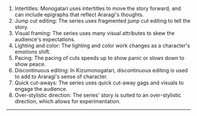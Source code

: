 1. Intertitles: Monogatari uses intertitles to move the story forward, and can include epigraphs that reflect Araragi's thoughts.
2. Jump cut editing: The series uses fragmented jump cut editing to tell the story.
3. Visual framing: The series uses many visual attributes to skew the audience's expectations.
4. Lighting and color: The lighting and color work changes as a character's emotions shift.
5. Pacing: The pacing of cuts speeds up to show panic or slows down to show peace.
6. Discontinuous editing: In Kizumonogatari, discontinuous editing is used to add to Araragi's sense of character.
7. Quick cut-aways: The series uses quick cut-away gags and visuals to engage the audience.
8. Over-stylistic direction: The series' story is suited to an over-stylistic direction, which allows for experimentation.

***